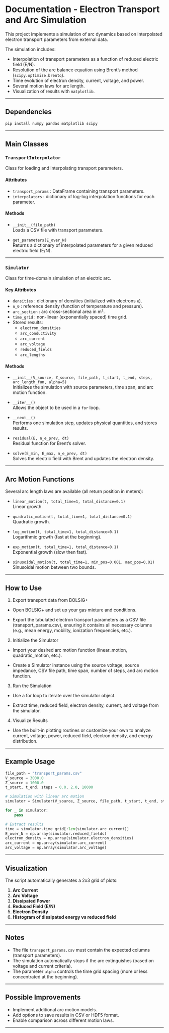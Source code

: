 # Documentation - Electron Transport and Arc Simulation

This project implements a simulation of arc dynamics based on interpolated electron transport parameters from external data.  

The simulation includes:
- Interpolation of transport parameters as a function of reduced electric field \(E/N\).
- Resolution of the arc balance equation using Brent’s method (`scipy.optimize.brentq`).
- Time evolution of electron density, current, voltage, and power.
- Several motion laws for arc length.
- Visualization of results with `matplotlib`.

---

## Dependencies

```bash
pip install numpy pandas matplotlib scipy
```

---

## Main Classes

### `TransportInterpolator`

Class for loading and interpolating transport parameters.

#### Attributes
- `transport_params` : DataFrame containing transport parameters.
- `interpolators` : dictionary of log-log interpolation functions for each parameter.

#### Methods
- `__init__(file_path)`  
  Loads a CSV file with transport parameters.
  
- `get_parameters(E_over_N)`  
  Returns a dictionary of interpolated parameters for a given reduced electric field \(E/N\).

---

### `Simulator`

Class for time-domain simulation of an electric arc.

#### Key Attributes
- `densities` : dictionary of densities (initialized with electrons `e`).
- `n_0` : reference density (function of temperature and pressure).
- `arc_section` : arc cross-sectional area in m².
- `time_grid` : non-linear (exponentially spaced) time grid.
- Stored results:
  - `electron_densities`
  - `arc_conductivity`
  - `arc_current`
  - `arc_voltage`
  - `reduced_fields`
  - `arc_lengths`

#### Methods
- `__init__(V_source, Z_source, file_path, t_start, t_end, steps, arc_length_fun, alpha=5)`  
  Initializes the simulation with source parameters, time span, and arc motion function.

- `__iter__()`  
  Allows the object to be used in a `for` loop.

- `__next__()`  
  Performs one simulation step, updates physical quantities, and stores results.

- `residual(E, n_e_prev, dt)`  
  Residual function for Brent’s solver.  

- `solve(E_min, E_max, n_e_prev, dt)`  
  Solves the electric field with Brent and updates the electron density.

---

## Arc Motion Functions

Several arc length laws are available (all return position in meters):

- `linear_motion(t, total_time=1, total_distance=0.1)`  
  Linear growth.
  
- `quadratic_motion(t, total_time=1, total_distance=0.1)`  
  Quadratic growth.
  
- `log_motion(t, total_time=1, total_distance=0.1)`  
  Logarithmic growth (fast at the beginning).
  
- `exp_motion(t, total_time=1, total_distance=0.1)`  
  Exponential growth (slow then fast).
  
- `sinusoidal_motion(t, total_time=1, min_pos=0.001, max_pos=0.01)`  
  Sinusoidal motion between two bounds.

---

## How to Use

1. Export transport data from BOLSIG+

 - Open BOLSIG+ and set up your gas mixture and conditions.

 - Export the tabulated electron transport parameters as a CSV file (transport_params.csv), ensuring it contains all necessary columns (e.g., mean energy, mobility, ionization frequencies, etc.).

2. Initialize the Simulator

 - Import your desired arc motion function (linear_motion, quadratic_motion, etc.).

 - Create a Simulator instance using the source voltage, source impedance, CSV file path, time span, number of steps, and arc motion function.

3. Run the Simulation

 - Use a for loop to iterate over the simulator object.

 - Extract time, reduced field, electron density, current, and voltage from the simulator.

4. Visualize Results

 - Use the built-in plotting routines or customize your own to analyze current, voltage, power, reduced field, electron density, and energy distribution.

---

## Example Usage

```python
file_path = "transport_params.csv"
V_source = 3000.0
Z_source = 1000.0
t_start, t_end, steps = 0.0, 2.0, 10000

# Simulation with linear arc motion
simulator = Simulator(V_source, Z_source, file_path, t_start, t_end, steps, linear_motion)

for _ in simulator:
    pass

# Extract results
time = simulator.time_grid[:len(simulator.arc_current)]
E_over_N = np.array(simulator.reduced_fields)
electron_density = np.array(simulator.electron_densities)
arc_current = np.array(simulator.arc_current)
arc_voltage = np.array(simulator.arc_voltage)
```

---

## Visualization

The script automatically generates a 2x3 grid of plots:

1. **Arc Current**
2. **Arc Voltage**
3. **Dissipated Power**
4. **Reduced Field (E/N)**
5. **Electron Density**
6. **Histogram of dissipated energy vs reduced field**

---

## Notes
- The file `transport_params.csv` must contain the expected columns (transport parameters).  
- The simulation automatically stops if the arc extinguishes (based on voltage and current criteria).  
- The parameter `alpha` controls the time grid spacing (more or less concentrated at the beginning).  

---

## Possible Improvements
- Implement additional arc motion models.  
- Add options to save results in CSV or HDF5 format.  
- Enable comparison across different motion laws.  

---
